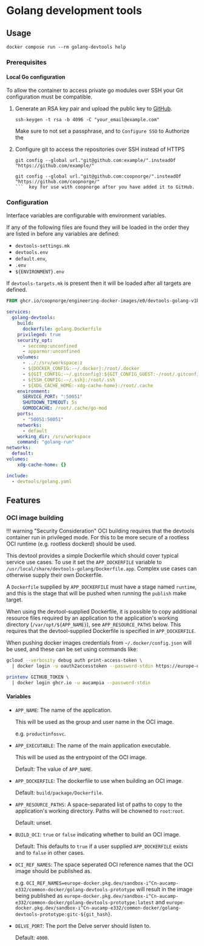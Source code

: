 # Golang development tools

## Usage

```console
docker compose run --rm golang-devtools help
```

### Prerequisites

#### Local Go configuration

To allow the container to access private go modules over SSH your Git
configuration must be compatible.

1. Generate an RSA key pair and upload the public key to
   [GitHub](https://github.com/settings/keys).

   ```console
   ssh-keygen -t rsa -b 4096 -C "your_email@example.com"
   ```

   Make sure to not set a passphrase, and to `Configure SSO` to Authorize the

2. Configure git to access the repositories over SSH instead of HTTPS

   ```console title="Example"
   git config --global url."git@github.com:example/".insteadOf "https://github.com/example/"
   ```

   ```console title="Coop specific"
   git config --global url."git@github.com:coopnorge/".insteadOf "https://github.com/coopnorge/"
   ```  key for use with coopnorge after you have added it to GitHub.

### Configuration

Interface variables are configurable with environment variables.

If any of the following files are found they will be loaded in the order they
are listed in before any variables are defined:

- `devtools-settings.mk`
- `devtools.env`
- `default.env`,
- `.env`
- `${ENVIRONMENT}.env`

If `devtools-targets.mk` is present then it will be loaded after all targets are
defined.

```Dockerfile title="devtools/golang.Dockerfile"
FROM ghcr.io/coopnorge/engineering-docker-images/e0/devtools-golang-v1beta1:latest@sha256:7e54fe41351af1b7b4cdf75c2cb8251f80b89845b49179ae2003b200b3054369
```

```yaml title="devtools/golang.yaml"
services:
  golang-devtools:
    build:
      dockerfile: golang.Dockerfile
    privileged: true
    security_opt:
      - seccomp:unconfined
      - apparmor:unconfined
    volumes:
      - ../:/srv/workspace:z
      - ${DOCKER_CONFIG:-~/.docker}:/root/.docker
      - ${GIT_CONFIG:-~/.gitconfig}:${GIT_CONFIG_GUEST:-/root/.gitconfig}
      - ${SSH_CONFIG:-~/.ssh}:/root/.ssh
      - ${XDG_CACHE_HOME:-xdg-cache-home}:/root/.cache
    environment:
      SERVICE_PORT: ":50051"
      SHUTDOWN_TIMEOUT: 5s
      GOMODCACHE: /root/.cache/go-mod
    ports:
      - "50051:50051"
    networks:
      - default
    working_dir: /srv/workspace
    command: "golang-run"
networks:
  default:
volumes:
    xdg-cache-home: {}
```

```yaml title="docker-compose.yaml"
include:
  - devtools/golang.yaml
```

## Features

### OCI image building

!!! warning "Security Consideration"
    OCI building requires that the devtools container run in privileged mode.
    For this to be more secure of a rootless OCI runtime
    (e.g. rootless dockerd) should be used.

This devtool provides a simple Dockerfile which should cover typical service use
cases. To use it set the `APP_DOCKERFILE` variable to
`/usr/local/share/devtools-golang/Dockerfile.app`. Complex use cases can
otherwise supply their own Dockerfile.

A `Dockerfile` supplied by `APP_DOCKERFILE` must have a stage named `runtime`,
and this is the stage that will be pushed when running the `publish` make
target.

When using the devtool-supplied Dockerfile, it is possible to copy additional
resource files required by an application to the application's working directory
(`/var/opt/${APP_NAME}`), see `APP_RESOURCE_PATHS` below. This requires that the
devtool-supplied Dockerfile is specified in `APP_DOCKERFILE`.

When pushing docker images credentials from `~/.docker/config.json` will be
used, and these can be set using commands like:

```bash
gcloud --verbosity debug auth print-access-token \
  | docker login -u oauth2accesstoken --password-stdin https://europe-docker.pkg.dev

printenv GITHUB_TOKEN \
  | docker login ghcr.io -u aucampia --password-stdin
```

#### Variables

- `APP_NAME`: The name of the application.

  This will be used as the group and user name in the OCI image.

  e.g. `productinfosvc`.

- `APP_EXECUTABLE`: The name of the main application executable.

  This will be used as the entrypoint of the OCI image.

  Default: The value of `APP_NAME`.

- `APP_DOCKERFILE`: The dockerfile to use when building an OCI image.

  Default: `build/package/Dockerfile`.

- `APP_RESOURCE_PATHS`: A space-separated list of paths to copy to the
  application's working directory. Paths will be chowned to `root`:`root`.

  Default: unset.

- `BUILD_OCI`: `true` or `false` indicating whether to build an OCI image.

  Default: This defaults to `true` if a user supplied `APP_DOCKERFILE` exists
  and to `false` in other cases.

- `OCI_REF_NAMES`: The space seperated OCI reference names that the OCI image
  should be published as.

  e.g.
  `OCI_REF_NAMES=europe-docker.pkg.dev/sandbox-i^Cn-aucamp-e332/common-docker/golang-devtools-prototype`
  will result in the image being published as
  `europe-docker.pkg.dev/sandbox-i^Cn-aucamp-e332/common-docker/golang-devtools-prototype:latest`
  and
  `europe-docker.pkg.dev/sandbox-i^Cn-aucamp-e332/common-docker/golang-devtools-prototype:gitc-${git_hash}`.

- `DELVE_PORT`: The port the Delve server should listen to.

  Default: `4000`.
